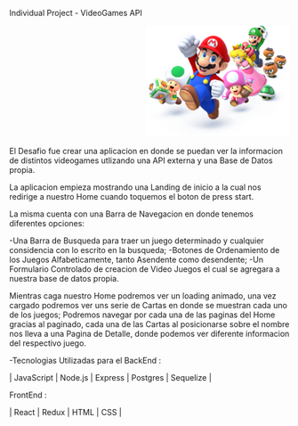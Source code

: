 Individual Project - VideoGames API
<p align="right">
  <img height="200" src="./videogame.png" />
</p>

El Desafio fue crear una aplicacion en donde se puedan ver la informacion de distintos videogames utlizando una API externa y una Base de Datos propia.

La aplicacion empieza mostrando una Landing de inicio a la cual nos redirige a nuestro Home cuando toquemos el boton de press start.

La misma cuenta con una Barra de Navegacion en donde tenemos diferentes opciones:

-Una Barra de Busqueda para traer un juego determinado y cualquier considencia con lo escrito en la busqueda;
-Botones de Ordenamiento de los Juegos Alfabeticamente, tanto Asendente como desendente;
-Un Formulario Controlado de creacion de Video Juegos el cual se agregara a nuestra base de datos propia.

Mientras caga nuestro Home podremos ver un loading animado, una vez cargado podremos ver uns serie de Cartas en donde se muestran cada uno de los juegos;
Podremos navegar por cada una de las paginas del Home gracias al paginado, cada una de las Cartas al posicionarse sobre el nombre nos lleva a una Pagina de Detalle, donde podemos ver diferente informacion del respectivo juego.


-Tecnologias Utilizadas para el BackEnd :

| JavaScript |   Node.js  | Express |  Postgres  | Sequelize |


FrontEnd :

| React | Redux | HTML | CSS |



